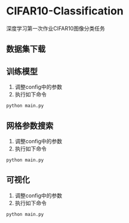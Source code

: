 # CIFAR10-Classification
深度学习第一次作业CIFAR10图像分类任务

## 数据集下载

## 训练模型
1. 调整config中的参数
2. 执行如下命令
```
python main.py
```

## 网格参数搜索
1. 调整config中的参数
2. 执行如下命令
```
python main.py
```

## 可视化
1. 调整config中的参数
2. 执行如下命令
```
python main.py
```